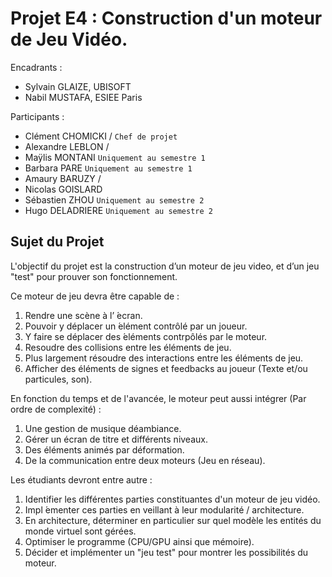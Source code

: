 # Projet E4 : Construction d'un moteur de Jeu Vidéo.

Encadrants :
- Sylvain GLAIZE, UBISOFT
- Nabil MUSTAFA, ESIEE Paris

Participants :
- Clément CHOMICKI / `Chef de projet`
- Alexandre LEBLON /
- Maÿlis MONTANI `Uniquement au semestre 1`
- Barbara PARE `Uniquement au semestre 1`
- Amaury BARUZY /
- Nicolas GOISLARD
- Sébastien ZHOU `Uniquement au semestre 2`
- Hugo DELADRIERE `Uniquement au semestre 2`

## Sujet du Projet

L'objectif du projet est la construction d’un moteur de jeu video, et d’un jeu "test" pour prouver son fonctionnement.

Ce moteur de jeu devra être capable de :
1. Rendre une scène à l’ ́ecran.
2. Pouvoir y déplacer un  ́elément contrôlé par un joueur.
3. Y faire se déplacer des  ́eléments contrpôlés par le moteur.
4. Resoudre des collisions entre les éléments de jeu.
5. Plus largement résoudre des interactions entre les éléments de jeu.
6. Afficher des éléments de signes et feedbacks au joueur (Texte et/ou particules, son).

En fonction du temps et de l'avancée, le moteur peut aussi intégrer (Par ordre de complexité) :
1. Une gestion de musique déambiance.
2. Gérer un écran de titre et différents niveaux.
3. Des éléments animés par déformation.
4. De la communication entre deux moteurs (Jeu en réseau).

Les étudiants devront entre autre :
1. Identifier les différentes parties constituantes d'un moteur de jeu vidéo.
2. Impl ́ementer ces parties en veillant à leur modularité / architecture.
3. En architecture, déterminer en particulier sur quel modèle les entités du monde virtuel sont gérées.
4. Optimiser le programme (CPU/GPU ainsi que mémoire).
5. Décider et implémenter un "jeu test" pour montrer les possibilités du moteur.
